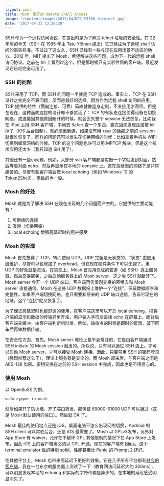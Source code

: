 ```yaml
---
layout: post
title: Mosh：更好的 Remote Shell Access
image: "/content/images/2017/04/DEC_VT100_terminal.jpg"
date: '2017-04-23 13:28:20'
---
```


SSH 作为一个远程访问协议，在提出时是为了解决 telnet 垃圾的安全性。在 22 年后的今天（SSH 在 1995 年由 Tatu Ylönen 提出）它已经成为了远程 shell 访问的事实标准。不过过了这么久，SSH 已经有一些与现在应用场景不适应的地方。2012 年，MIT 提出了 Mosh，希望解决这些问题，成为下一代的远程 shell 访问协议。之前在 hn 上看到过这个，但是那时候只有实验性质的客户端。最近发现它已经完全可用了。

### SSH 的问题

SSH 采用了 TCP，而 SSH 的问题一半就是 TCP 造成的。事实上，TCP 在 SSH 设计之初完全不算问题，反而是最好的选择。因为作为远程 shell 访问的应用，TCP 提供的特性（面向连接、可靠）简直就像量身定制，不直接用才奇怪。但是在现在，这种面向连接的设计却不够灵活了：TCP 的有状态连接使得设备在切换网络，或连接因其他原因断开的时候，就会丢失整个 session 无法恢复。比如我在 iPad 上用 SSH 客户端，中间去 Safari 查一个东西，查完回来发现连接被 kill 掉了（iOS 后台限制），就必须重新连，如果没有用 `tmux` 的话那之前的 session 就很难恢复了。同样的问题还可以发生在切换网络的时候：比如拿着手机从 WiFi 切换到蜂窝网络的时候。TCP 的这个问题也许可以用 MPTCP 解决，但是这个技术应用还太少（我只知道 Siri 用了）。

其他还有一些小问题，例如，大部分 ssh 客户端都是每敲一个字就发到对面，然后等着对面 echo，然后再显示在本地的 console 上。这在高延迟的网络下是非常痛苦的。尽管有些客户端会做 local echoing（例如 Windows 10 的 Token2Shell），但做的也一般。

### Mosh 的好处

Mosh 就是为了解决 SSH 在现在出现的几个问题而产生的。它提供的主要功能有：

1. 可断续的连接
2. 漫游（切换网络）
3. local echoing 增强高延迟时的用户感受

### Mosh 的实现

Mosh 首先放弃了 TCP，转而使用 UDP。UDP 完全是无状态的，“状态” 由应用层维护，尽管可以说增加了 overhead，但在现在硬件条件下可以无视了。用 UDP 的好处就是灵活。在实现上，Mosh 首先用现成的管道（如 SSH）连上服务器，然后交换密钥，之后启动服务器上的 Mosh server，这之后 SSH 就断开了。Mosh server 会开一个 UDP 端口，客户端再凭借刚交换的密钥去和 Mosh server 直接通信。Mosh 在这些 UDP 数据报上维护一个“连接”，保证数据顺序和完整性。如果客户端切换网络，也只需要和原来的 UDP 端口通信，告诉它现在的地址，这个“连接”就又恢复了。

为了保证高延迟时也能舒适的使用，在客户端这里可以开启 local echoing，把客户端的显示和数据的传输异步开来。用户输入字符后直接 echo 在屏幕上，而背后客户端先缓冲，由客户端判断何时发。例如，输命令的时候是即时的反馈，敲下回车后再做数据传输。

在安全性方面，首先，Mosh server 理论上是不会常驻的，它是由客户端通过 SSH initiate 的 Mosh session 触发的。所以说，只有可以通过 SSH 连上，才可以启动 Mosh server，才可以接受 Mosh 连接。因此，只要禁用 SSH 的密码登录（强烈推荐这么干），理论上服务器是安全的。而 Mosh 起来后，与客户端之间是 AES-128 加密。密钥交换在之前的 SSH session 中完成，因此也是不用担心的。

### 使用 Mosh

以 OpenSuSE 为例，

```bash
sudo zypper in mosh
```

然后如果开了防火墙、开了端口转发，那保证 60000-61000 UDP 可以通过（这是 Mosh 默认使用的端口）。然后就 OK 了。

Mosh 最佳的使用地点还是 iOS。桌面电脑不怎么出现网络切换，Android 的 SSH client 可以常驻后台，还是 iOS 最需要了。Mosh 以 GPLv3发布，另外对 App Store 有 waiver，允许在不破坏 GPL 其他限制的情况下在 App Store 上发布，因此 iOS 上的客户端也必须以 GPL 开源。现在的客户端有 [Blink](http://www.blink.sh)。这个 terminal emulator 做的特别 solid，性能甚至比 Panic 的 [Prompt 2](https://panic.com/prompt/) 还好。

在其他平台上，Mosh 也带来高延迟下更好的效果。它在几乎所有平台都有[对应的客户端](https://mosh.org/#getting)。我在一台东京的服务器上测试了一下（教育网访问延迟大约 300ms），可以明显发现本地的 echoing 和实际的字符传输是异步的，在本地的延迟感受明显消失了。